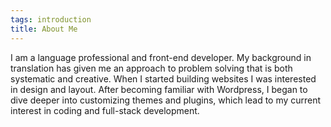 ```yaml
---
tags: introduction
title: About Me
---
```


I am a language professional and front-end developer. My background in translation has given me an approach to problem solving that is both systematic and creative. When I started building websites I was interested in design and layout. After becoming familiar with Wordpress, I began to dive deeper into customizing themes and plugins, which lead to my current interest in coding and full-stack development.